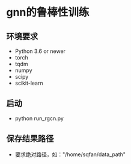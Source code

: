 # gnn的鲁棒性训练


## 环境要求
* Python 3.6 or newer
* torch 
* tqdm 
* numpy
* scipy
* scikit-learn


## 启动
* python run_rgcn.py 

## 保存结果路径
* 要求绝对路径，如："/home/sqfan/data_path"

